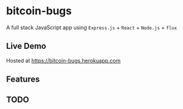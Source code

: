# bitcoin-bugs
A full stack JavaScript app using `Express.js` + `React` + `Node.js` + `flux`

## Live Demo
Hosted at https://bitcoin-bugs.herokuapp.com

## Features

## TODO
